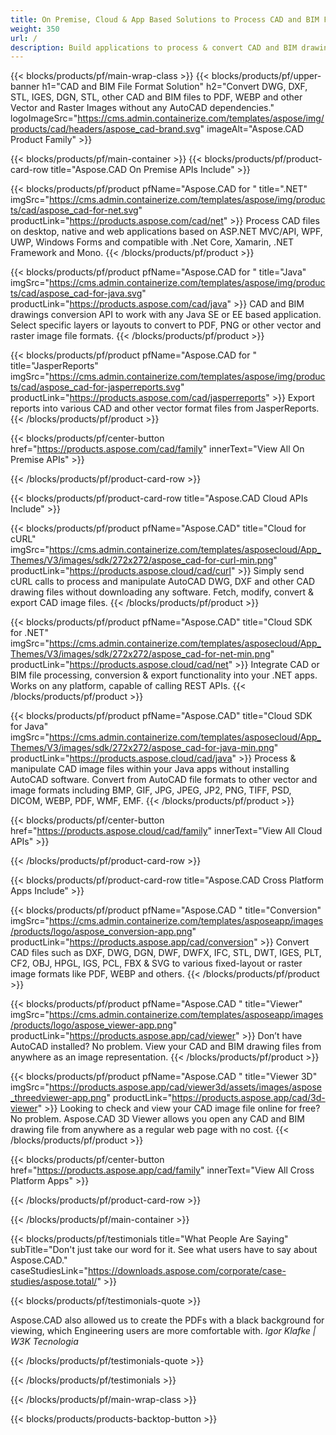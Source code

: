 ```yaml
---
title: On Premise, Cloud & App Based Solutions to Process CAD and BIM Files without AutoCAD
weight: 350
url: /
description: Build applications to process & convert CAD and BIM drawing files via On Premise APIs or Cloud-based SDKs. Use cross-platform apps to open, render, export and convert DXF, DWG, DGN, DWF, DWFX, IFC, STL, DWT, IGES, PLT, CF2, OBJ, HPGL, IGS, PCL, FBX, SVG file formats without additional CAD software.
---
```


{{< blocks/products/pf/main-wrap-class >}}
{{< blocks/products/pf/upper-banner h1="CAD and BIM File Format Solution" h2="Convert DWG, DXF, STL, IGES, DGN, STL, other CAD and BIM files to PDF, WEBP and other Vector and Raster Images without any AutoCAD dependencies." logoImageSrc="https://cms.admin.containerize.com/templates/aspose/img/products/cad/headers/aspose_cad-brand.svg" imageAlt="Aspose.CAD Product Family" >}}

{{< blocks/products/pf/main-container >}}
{{< blocks/products/pf/product-card-row title="Aspose.CAD On Premise APIs Include" >}}

{{< blocks/products/pf/product pfName="Aspose.CAD for " title=".NET" imgSrc="https://cms.admin.containerize.com/templates/aspose/img/products/cad/aspose_cad-for-net.svg" productLink="https://products.aspose.com/cad/net" >}}
Process CAD files on desktop, native and web applications based on ASP.NET MVC/API, WPF, UWP, Windows Forms and compatible with .Net Core, Xamarin, .NET Framework and Mono.
{{< /blocks/products/pf/product >}}

{{< blocks/products/pf/product pfName="Aspose.CAD for " title="Java" imgSrc="https://cms.admin.containerize.com/templates/aspose/img/products/cad/aspose_cad-for-java.svg" productLink="https://products.aspose.com/cad/java" >}}
CAD and BIM drawings conversion API to work with any Java SE or EE based application. Select specific layers or layouts to convert to PDF, PNG or other vector and raster image file formats.
{{< /blocks/products/pf/product >}}

{{< blocks/products/pf/product pfName="Aspose.CAD for " title="JasperReports" imgSrc="https://cms.admin.containerize.com/templates/aspose/img/products/cad/aspose_cad-for-jasperreports.svg" productLink="https://products.aspose.com/cad/jasperreports" >}}
Export reports into various CAD and other vector format files from JasperReports.
{{< /blocks/products/pf/product >}}

{{< blocks/products/pf/center-button href="https://products.aspose.com/cad/family" innerText="View All On Premise APIs" >}}

{{< /blocks/products/pf/product-card-row >}}

{{< blocks/products/pf/product-card-row title="Aspose.CAD Cloud APIs Include" >}}

{{< blocks/products/pf/product pfName="Aspose.CAD" title="Cloud for cURL" imgSrc="https://cms.admin.containerize.com/templates/asposecloud/App_Themes/V3/images/sdk/272x272/aspose_cad-for-curl-min.png" productLink="https://products.aspose.cloud/cad/curl" >}}
Simply send cURL calls to process and manipulate AutoCAD DWG, DXF and other CAD drawing files without downloading any software. Fetch, modify, convert & export CAD image files.
{{< /blocks/products/pf/product >}}

{{< blocks/products/pf/product pfName="Aspose.CAD" title="Cloud SDK for .NET" imgSrc="https://cms.admin.containerize.com/templates/asposecloud/App_Themes/V3/images/sdk/272x272/aspose_cad-for-net-min.png" productLink="https://products.aspose.cloud/cad/net" >}}
Integrate CAD or BIM file processing, conversion & export functionality into your .NET apps. Works on any platform, capable of calling REST APIs.
{{< /blocks/products/pf/product >}}

{{< blocks/products/pf/product pfName="Aspose.CAD" title="Cloud SDK for Java" imgSrc="https://cms.admin.containerize.com/templates/asposecloud/App_Themes/V3/images/sdk/272x272/aspose_cad-for-java-min.png" productLink="https://products.aspose.cloud/cad/java" >}}
Process & manipulate CAD image files within your Java apps without installing AutoCAD software. Convert from AutoCAD file formats to other vector and image formats including BMP, GIF, JPG, JPEG, JP2, PNG, TIFF, PSD, DICOM, WEBP, PDF, WMF, EMF.
{{< /blocks/products/pf/product >}}

{{< blocks/products/pf/center-button href="https://products.aspose.cloud/cad/family" innerText="View All Cloud APIs" >}}

{{< /blocks/products/pf/product-card-row >}}

{{< blocks/products/pf/product-card-row title="Aspose.CAD Cross Platform Apps Include" >}}

{{< blocks/products/pf/product pfName="Aspose.CAD " title="Conversion" imgSrc="https://cms.admin.containerize.com/templates/asposeapp/images/products/logo/aspose_conversion-app.png" productLink="https://products.aspose.app/cad/conversion" >}}
Convert CAD files such as  DXF, DWG, DGN, DWF, DWFX, IFC, STL, DWT, IGES, PLT, CF2, OBJ, HPGL, IGS, PCL, FBX & SVG to various fixed-layout or raster image formats like PDF, WEBP and others.
{{< /blocks/products/pf/product >}}

{{< blocks/products/pf/product pfName="Aspose.CAD " title="Viewer" imgSrc="https://cms.admin.containerize.com/templates/asposeapp/images/products/logo/aspose_viewer-app.png" productLink="https://products.aspose.app/cad/viewer" >}}
Don’t have AutoCAD installed? No problem. View your CAD and BIM drawing files from anywhere as an image representation. 
{{< /blocks/products/pf/product >}}

{{< blocks/products/pf/product pfName="Aspose.CAD " title="Viewer 3D" imgSrc="https://products.aspose.app/cad/viewer3d/assets/images/aspose_threedviewer-app.png" productLink="https://products.aspose.app/cad/3d-viewer" >}}
Looking to check and view your CAD image file online for free? No problem. Aspose.CAD 3D Viewer allows you open any CAD and BIM drawing file from anywhere as a regular web page with no cost. 
{{< /blocks/products/pf/product >}}

{{< blocks/products/pf/center-button href="https://products.aspose.app/cad/family" innerText="View All Cross Platform Apps" >}}

{{< /blocks/products/pf/product-card-row >}}

{{< /blocks/products/pf/main-container >}}

{{< blocks/products/pf/testimonials title="What People Are Saying" subTitle="Don't just take our word for it. See what users have to say about Aspose.CAD." caseStudiesLink="https://downloads.aspose.com/corporate/case-studies/aspose.total/" >}}

{{< blocks/products/pf/testimonials-quote >}}
<p class="first">
 Aspose.CAD also allowed us to create the PDFs with a black background for viewing, which Engineering users are more comfortable with.
 <em>
  Igor Klafke | W3K Tecnologia
 </em>
</p>

{{< /blocks/products/pf/testimonials-quote >}}

{{< /blocks/products/pf/testimonials >}}

{{< /blocks/products/pf/main-wrap-class >}}

{{< blocks/products/products-backtop-button >}}